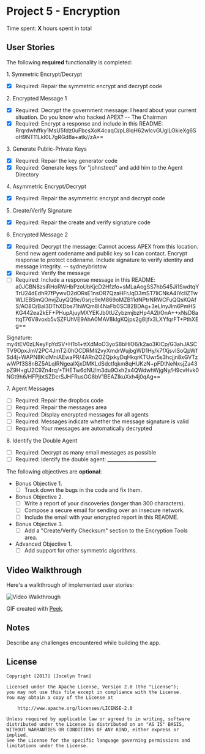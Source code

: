 # Project 5 - Encryption

Time spent: **X** hours spent in total

## User Stories

The following **required** functionality is completed:

1\. Symmetric Encrypt/Decrypt
  * [x]  Required: Repair the symmetric encrypt and decrypt code

2\. Encrypted Message 1
  * [x]  Required: Decrypt the government message:
  I heard about your current situation. Do you know who hacked APEX? -- The Chairman
  * [x]  Required: Encrypt a response and include in this README:
  Rrqrdwhffky1MsU5fdz0uFbcsXoK4caqO/pL8lqH62wlcvGUglLOkieXg6SoH9NT11LkI0L7gRGd8a+atk//zA==

3\. Generate Public-Private Keys
  * [x]  Required: Repair the key generator code
  * [x]  Required: Generate keys for "johnsteed" and add him to the Agent Directory

4\. Asymmetric Encrypt/Decrypt
  * [x]  Required: Repair the asymmetric encrypt and decrypt code

5\. Create/Verify Signature
  * [x]  Required: Repair the create and verify signature code
  
6\. Encrypted Message 2
  * [x]  Required: Decrypt the message:
  Cannot access APEX from this location. Send new agent codename and public key so I can contact. Encrypt response to protect codename. Include signature to verify identity and message integrity. -- sydneybristow
  * [x]  Required: Verify the message
  * [ ]  Required: Include a response message in this README:
  a0JCBN8zsiRHoRWHbPzoUbKjcD2Hfzfo+sMLaAegSS7hb545Ji1SwdtqYTrU24dEdhR7fPywvD2dORsE1nsOR7QzaHFrJqD3mST7IiCNkA4IYcllZTwWLIEBSmQOnvjZuyQQ9e/0srjc9eM869oMZB11dNPtrNRWCFuQQsKQAfS/AO8O/Bal3DThXDbs71hWQm8I4NaFb0SC82BDAg+3eLlnyJlm6PmHSKG442ea2kEF+PHupAjuyMXYEKJb0tUZybzmjbzHp4A2l/OnA++xNsD8attqT76V8voxb5vSZFUhVE9AhA0MAV8klgKQjps2g8ljfx3LXYfqrFT+PthXEg==

  Signature:
  my4tEV0zLNeyFpYdSV+H1b1+ttXdMoO3yoS8bHlO6/k2ao3KICp/G3ahJASCTV9OpxJmV2PC4JmT2i0hOCDRMIi2vyXmdrWujbgWD1Hy/k7fXjsvISoQpWfSd4j+WAPN8KidMniAEwaPR/4ARn2OZQjxkyDqHkqrKTUwr5s3hcjjn8xGVTzwWPf3S8nBZ5ALqIRNgeaIXjxDMKLdSdctfqkm8qHUKzN+pFDtNeNxsjZa43pZ9H+gU2C9Zn4rq/+THETw6dNU/m3du9Oxh2x4QWdwhWjgNy/H9cvHvk0NGt9h6/HFPjbtSZDcrSJHFRusGG8bV1BEAZIkuXxh4j0qAg==

7\. Agent Messages
  * [ ]  Required: Repair the dropbox code
  * [ ]  Required: Repair the messages area
  * [ ]  Required: Display encrypted messages for all agents
  * [ ]  Required: Messages indicate whether the message signature is valid
  * [ ]  Required: Your messages are automatically decrypted

8\. Identify the Double Agent
  * [ ]  Required: Decrypt as many email messages as possible
  * [ ]  Required: Identify the double agent: ____________________

The following objectives are **optional**:

* Bonus Objective 1\.
  * [ ]  Track down the bugs in the code and fix them.

* Bonus Objective 2\.
  * [ ]  Write a report of your discoveries (longer than 300 characters).
  * [ ]  Compose a secure email for sending over an insecure network.
  * [ ]  Include the email with your encrypted report in this README.

* Bonus Objective 3\.
  * [ ]  Add a "Create/Verify Checksum" section to the Encryption Tools area.

* Advanced Objective 1\.
  * [ ]  Add support for other symmetric algorithms.

## Video Walkthrough

Here's a walkthrough of implemented user stories:

<img src='http://i.imgur.com/link/to/your/gif/file.gif' title='Video Walkthrough' width='' alt='Video Walkthrough' />

GIF created with [Peek](https://github.com/phw/peek/releases).

## Notes

Describe any challenges encountered while building the app.

## License

    Copyright [2017] [Jocelyn Tran]

    Licensed under the Apache License, Version 2.0 (the "License");
    you may not use this file except in compliance with the License.
    You may obtain a copy of the License at

        http://www.apache.org/licenses/LICENSE-2.0

    Unless required by applicable law or agreed to in writing, software
    distributed under the License is distributed on an "AS IS" BASIS,
    WITHOUT WARRANTIES OR CONDITIONS OF ANY KIND, either express or implied.
    See the License for the specific language governing permissions and
    limitations under the License.

